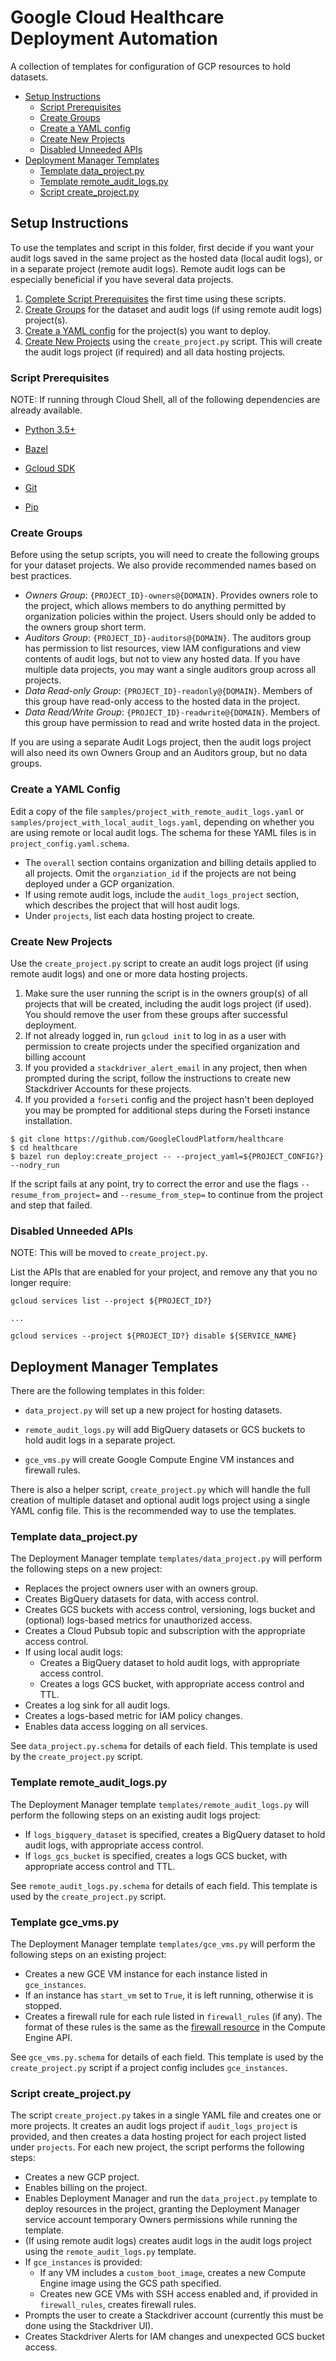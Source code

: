 # Google Cloud Healthcare Deployment Automation

A collection of templates for configuration of GCP resources to hold datasets.

*   [Setup Instructions](#setup-instructions)
    *   [Script Prerequisites](#script-prerequisites)
    *   [Create Groups](#create-groups)
    *   [Create a YAML config](#create-a-yaml-config)
    *   [Create New Projects](#create-new-projects)
    *   [Disabled Unneeded APIs](#disabled-unneeded-apis)
*   [Deployment Manager Templates](#deployment-manager-templates)
    *   [Template data_project.py](#template-data_projectpy)
    *   [Template remote_audit_logs.py](#template-remote_audit_logspy)
    *   [Script create_project.py](#script-create_projectpy)

## Setup Instructions

To use the templates and script in this folder, first decide if you want your
audit logs saved in the same project as the hosted data (local audit logs), or
in a separate project (remote audit logs). Remote audit logs can be especially
beneficial if you have several data projects.

1.  [Complete Script Prerequisites](#script-prerequisites) the first time using
    these scripts.
1.  [Create Groups](#create-groups) for the dataset and audit logs (if using
    remote audit logs) project(s).
1.  [Create a YAML config](#create-a-yaml-config) for the project(s) you want to
    deploy.
1.  [Create New Projects](#create-new-projects) using the `create_project.py`
    script. This will create the audit logs project (if required) and all data
    hosting projects.

### Script Prerequisites

NOTE: If running through Cloud Shell, all of the following dependencies are
already available.

-   [Python 3.5+](https://www.python.org/downloads/)

-   [Bazel](https://docs.bazel.build/versions/master/install.html)

-   [Gcloud SDK](https://cloud.google.com/sdk/install)

-   [Git](https://git-scm.com/book/en/v2/Getting-Started-Installing-Git)

-   [Pip](https://pip.pypa.io/en/stable/installing/)

### Create Groups

Before using the setup scripts, you will need to create the following groups for
your dataset projects. We also provide recommended names based on best
practices.

*   *Owners Group*: `{PROJECT_ID}-owners@{DOMAIN}`. Provides owners role to the
    project, which allows members to do anything permitted by organization
    policies within the project. Users should only be added to the owners group
    short term.
*   *Auditors Group*: `{PROJECT_ID}-auditors@{DOMAIN}`. The auditors group has
    permission to list resources, view IAM configurations and view contents of
    audit logs, but not to view any hosted data. If you have multiple data
    projects, you may want a single auditors group across all projects.
*   *Data Read-only Group*: `{PROJECT_ID}-readonly@{DOMAIN}`. Members of this
    group have read-only access to the hosted data in the project.
*   *Data Read/Write Group*: `{PROJECT_ID}-readwrite@{DOMAIN}`. Members of this
    group have permission to read and write hosted data in the project.

If you are using a separate Audit Logs project, then the audit logs project will
also need its own Owners Group and an Auditors group, but no data groups.

### Create a YAML Config

Edit a copy of the file `samples/project_with_remote_audit_logs.yaml` or
`samples/project_with_local_audit_logs.yaml`, depending on whether you are using
remote or local audit logs. The schema for these YAML files is in
`project_config.yaml.schema`.

*   The `overall` section contains organization and billing details applied to
    all projects. Omit the `organziation_id` if the projects are not being
    deployed under a GCP organization.
*   If using remote audit logs, include the `audit_logs_project` section, which
    describes the project that will host audit logs.
*   Under `projects`, list each data hosting project to create.

### Create New Projects

Use the `create_project.py` script to create an audit logs project (if using
remote audit logs) and one or more data hosting projects.

1.  Make sure the user running the script is in the owners group(s) of all
    projects that will be created, including the audit logs project (if used).
    You should remove the user from these groups after successful deployment.
1.  If not already logged in, run `gcloud init` to log in as a user with
    permission to create projects under the specified organization and billing
    account
1.  If you provided a `stackdriver_alert_email` in any project, then when
    prompted during the script, follow the instructions to create new
    Stackdriver Accounts for these projects.
1.  If you provided a `forseti` config and the project hasn't been deployed you
    may be prompted for additional steps during the Forseti instance
    installation.

```shell
$ git clone https://github.com/GoogleCloudPlatform/healthcare
$ cd healthcare
$ bazel run deploy:create_project -- --project_yaml=${PROJECT_CONFIG?} --nodry_run
```

If the script fails at any point, try to correct the error and use the flags
`--resume_from_project=` and `--resume_from_step=` to continue from the project
and step that failed.

### Disabled Unneeded APIs

NOTE: This will be moved to `create_project.py`.

List the APIs that are enabled for your project, and remove any that you no
longer require:

```shell
gcloud services list --project ${PROJECT_ID?}

...

gcloud services --project ${PROJECT_ID?} disable ${SERVICE_NAME}
```

## Deployment Manager Templates

There are the following templates in this folder:

*   `data_project.py` will set up a new project for hosting datasets.

*   `remote_audit_logs.py` will add BigQuery datasets or GCS buckets to hold
    audit logs in a separate project.

*   `gce_vms.py` will create Google Compute Engine VM instances and firewall
    rules.

There is also a helper script, `create_project.py` which will handle the full
creation of multiple dataset and optional audit logs project using a single YAML
config file. This is the recommended way to use the templates.

### Template data_project.py

The Deployment Manager template `templates/data_project.py` will perform the
following steps on a new project:

*   Replaces the project owners user with an owners group.
*   Creates BigQuery datasets for data, with access control.
*   Creates GCS buckets with access control, versioning, logs bucket and
    (optional) logs-based metrics for unauthorized access.
*   Creates a Cloud Pubsub topic and subscription with the appropriate access
    control.
*   If using local audit logs:
    *   Creates a BigQuery dataset to hold audit logs, with appropriate access
        control.
    *   Creates a logs GCS bucket, with appropriate access control and TTL.
*   Creates a log sink for all audit logs.
*   Creates a logs-based metric for IAM policy changes.
*   Enables data access logging on all services.

See `data_project.py.schema` for details of each field. This template is used by
the `create_project.py` script.

### Template remote_audit_logs.py

The Deployment Manager template `templates/remote_audit_logs.py` will perform
the following steps on an existing audit logs project:

*   If `logs_bigquery_dataset` is specified, creates a BigQuery dataset to hold
    audit logs, with appropriate access control.
*   If `logs_gcs_bucket` is specified, creates a logs GCS bucket, with
    appropriate access control and TTL.

See `remote_audit_logs.py.schema` for details of each field. This template is
used by the `create_project.py` script.

### Template gce_vms.py

The Deployment Manager template `templates/gce_vms.py` will perform the
following steps on an existing project:

*   Creates a new GCE VM instance for each instance listed in `gce_instances`.
*   If an instance has `start_vm` set to `True`, it is left running, otherwise
    it is stopped.
*   Creates a firewall rule for each rule listed in `firewall_rules` (if any).
    The format of these rules is the same as the
    [firewall resource](https://cloud.google.com/compute/docs/reference/rest/v1/firewalls)
    in the Compute Engine API.

See `gce_vms.py.schema` for details of each field. This template is used by the
`create_project.py` script if a project config includes `gce_instances`.

### Script create_project.py

The script `create_project.py` takes in a single YAML file and creates one or
more projects. It creates an audit logs project if `audit_logs_project` is
provided, and then creates a data hosting project for each project listed under
`projects`. For each new project, the script performs the following steps:

*   Creates a new GCP project.
*   Enables billing on the project.
*   Enables Deployment Manager and run the `data_project.py` template to deploy
    resources in the project, granting the Deployment Manager service account
    temporary Owners permissions while running the template.
*   (If using remote audit logs) creates audit logs in the audit logs project
    using the `remote_audit_logs.py` template.
*   If `gce_instances` is provided:
    *   If any VM includes a `custom_boot_image`, creates a new Compute Engine
        image using the GCS path specified.
    *   Creates new GCE VMs with SSH access enabled and, if provided in
        `firewall_rules`, creates firewall rules.
*   Prompts the user to create a Stackdriver account (currently this must be
    done using the Stackdriver UI).
*   Creates Stackdriver Alerts for IAM changes and unexpected GCS bucket access.
